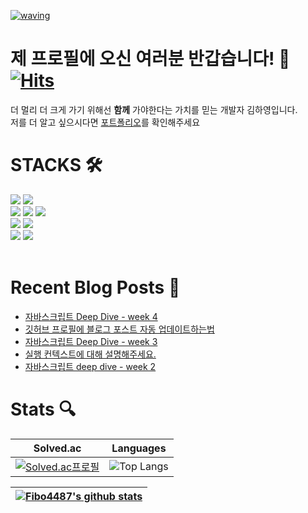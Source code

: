 [![waving](https://capsule-render.vercel.app/api?type=waving&color=344765:344765,4F6188:4F6188&text=Kim%20Hayeong&fontColor=BBC8CA&fontAlign=80&fontAlignY=30&fontSize=40&height=180&desc=Front-End%20Developer&descAlign=84&descAlignY=55&animation=fadeIn)](https://github.com/kyechan99/capsule-render)

# 제 프로필에 오신 여러분 반갑습니다! 🙂 [![Hits](https://hits.seeyoufarm.com/api/count/incr/badge.svg?url=https%3A%2F%2Fgithub.com%2FFibo4487&count_bg=%2379C83D&title_bg=%23555555&icon=&icon_color=%23E7E7E7&title=hits&edge_flat=false)](https://hits.seeyoufarm.com)

더 멀리 더 크게 가기 위해선 **함께** 가야한다는 가치를 믿는 개발자 김하영입니다.<br>
저를 더 알고 싶으시다면 [포트폴리오](https://elderly-pyrite-90a.notion.site/5efe769902d6455eb514d21c67fbfed1)를 확인해주세요

# STACKS 🛠️
<div> 
  <img src="https://img.shields.io/badge/typescript-3178C6?style=for-the-badge&logo=typescript&logoColor=white">
  <img src="https://img.shields.io/badge/react-61DAFB?style=for-the-badge&logo=react&logoColor=white">
  <br>
  
  <img src="https://img.shields.io/badge/html5-E34F26?style=for-the-badge&logo=html5&logoColor=white"> 
  <img src="https://img.shields.io/badge/css-1572B6?style=for-the-badge&logo=css3&logoColor=white"> 
  <img src="https://img.shields.io/badge/javascript-F7DF1E?style=for-the-badge&logo=javascript&logoColor=black"> 
  <br>
  
  
  <img src="https://img.shields.io/badge/node.js-339933?style=for-the-badge&logo=node.js&logoColor=white">
  <img src="https://img.shields.io/badge/express-000000?style=for-the-badge&logo=express&logoColor=white">
  <br>
  
  <img src="https://img.shields.io/badge/github-181717?style=for-the-badge&logo=github&logoColor=white">
  <img src="https://img.shields.io/badge/git-F05032?style=for-the-badge&logo=git&logoColor=white">
  
</div>
<br>

# Recent Blog Posts 📃
<!-- BLOG-POST-LIST:START -->
- [자바스크립트 Deep Dive - week 4](https://velog.io/@hameo/%EC%9E%90%EB%B0%94%EC%8A%A4%ED%81%AC%EB%A6%BD%ED%8A%B8-Deep-Dive-week-4)
- [깃허브 프로필에 블로그 포스트 자동 업데이트하는법](https://velog.io/@hameo/%EA%B9%83%ED%97%88%EB%B8%8C-%ED%94%84%EB%A1%9C%ED%95%84%EC%97%90-%EB%B2%A8%EB%A1%9C%EA%B7%B8-%ED%8F%AC%EC%8A%A4%ED%8A%B8-%EC%9E%90%EB%8F%99-%EC%97%85%EB%8D%B0%EC%9D%B4%ED%8A%B8%ED%95%98%EB%8A%94%EB%B2%95)
- [자바스크립트 Deep Dive - week 3](https://velog.io/@hameo/%EC%9E%90%EB%B0%94%EC%8A%A4%ED%81%AC%EB%A6%BD%ED%8A%B8-Deep-Dive-week-3)
- [실행 컨텍스트에 대해 설명해주세요.](https://velog.io/@hameo/%EC%8B%A4%ED%96%89-%EC%BB%A8%ED%85%8D%EC%8A%A4%ED%8A%B8%EC%97%90-%EB%8C%80%ED%95%B4-%EC%84%A4%EB%AA%85%ED%95%B4%EC%A3%BC%EC%84%B8%EC%9A%94)
- [자바스크립트 deep dive - week 2](https://velog.io/@hameo/%EC%9E%90%EB%B0%94%EC%8A%A4%ED%81%AC%EB%A6%BD%ED%8A%B8-deep-dive-week-2)
<!-- BLOG-POST-LIST:END -->

# Stats 🔍
<div align="center">

|                                                       Solved.ac                                                        |                                                             Languages                                                              |
| :--------------------------------------------------------------------------------------------------------------------: | :--------------------------------------------------------------------------------------------------------------------------------: |
| [![Solved.ac프로필](http://mazassumnida.wtf/api/v2/generate_badge?boj=khy2246)](https://solved.ac/profile/khy2246) | ![Top Langs](https://github-readme-stats.vercel.app/api/top-langs/?username=Fibo4487&layout=compact&theme=prussian&langs_count=8) |

| [![Fibo4487's github stats](https://github-readme-stats.vercel.app/api?username=Fibo4487&show_icons=true&theme=prussian)](https://github.com/anuraghazra/github-readme-stats) |
| :-----------------------------------------------------------------------------------------------------------------------: |
